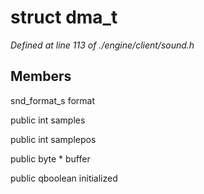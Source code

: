 # struct dma_t

*Defined at line 113 of ./engine/client/sound.h*

## Members

snd_format_s format

public int samples

public int samplepos

public byte * buffer

public qboolean initialized



